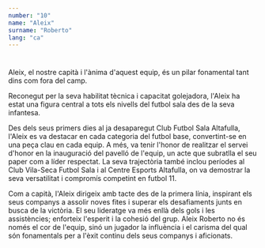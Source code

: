 ```yaml
---
number: "10"
name: "Aleix"
surname: "Roberto"
lang: "ca"
---
```


#

Aleix, el nostre capità i l'ànima d'aquest equip, és un pilar fonamental tant dins com fora del camp.

Reconegut per la seva habilitat tècnica i capacitat golejadora, l'Aleix ha estat una figura central a tots els nivells del futbol sala des de la seva infantesa.

Des dels seus primers dies al ja desaparegut Club Futbol Sala Altafulla, l'Aleix es va destacar en cada categoria del futbol base, convertint-se en una peça clau en cada equip. A més, va tenir l'honor de realitzar el servei d'honor en la inauguració del pavelló de l'equip, un acte que subratlla el seu paper com a líder respectat. La seva trajectòria també inclou períodes al Club Vila-Seca Futbol Sala i al Centre Esports Altafulla, on va demostrar la seva versatilitat i compromís competint en futbol 11.

Com a capità, l'Aleix dirigeix amb tacte des de la primera línia, inspirant els seus companys a assolir noves fites i superar els desafiaments junts en busca de la victòria. El seu lideratge va més enllà dels gols i les assistències; enforteix l'esperit i la cohesió del grup. Aleix Roberto no és només el cor de l'equip, sinó un jugador la influència i el carisma del qual són fonamentals per a l'èxit continu dels seus companys i aficionats.
